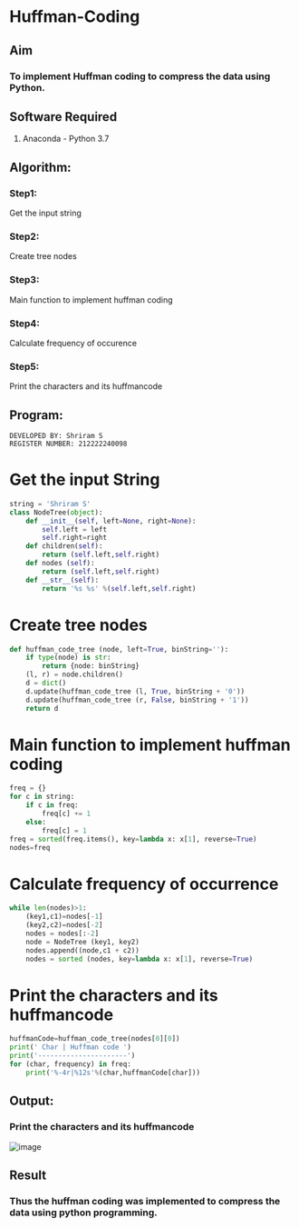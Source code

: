 # Huffman-Coding
## Aim

### To implement Huffman coding to compress the data using Python.

## Software Required
1. Anaconda - Python 3.7

## Algorithm:

### Step1:

Get the input string

### Step2:

Create tree nodes

### Step3:

Main function to implement huffman coding

### Step4:

Calculate frequency of occurence

### Step5:

Print the characters and its huffmancode

 
## Program:
```
DEVELOPED BY: Shriram S
REGISTER NUMBER: 212222240098
```
# Get the input String
```python
string = 'Shriram S'
class NodeTree(object):
    def __init__(self, left=None, right=None): 
        self.left = left
        self.right=right
    def children(self):
        return (self.left,self.right)
    def nodes (self):
        return (self.left,self.right)
    def __str__(self):
        return '%s %s' %(self.left,self.right)
```
# Create tree nodes
```python
def huffman_code_tree (node, left=True, binString=''):
    if type(node) is str:
        return {node: binString}
    (l, r) = node.children()
    d = dict()
    d.update(huffman_code_tree (l, True, binString + '0'))
    d.update(huffman_code_tree (r, False, binString + '1'))
    return d
```
# Main function to implement huffman coding
```python
freq = {}
for c in string:
    if c in freq:
        freq[c] += 1
    else:
        freq[c] = 1
freq = sorted(freq.items(), key=lambda x: x[1], reverse=True)
nodes=freq
```
# Calculate frequency of occurrence
```python
while len(nodes)>1:
    (key1,c1)=nodes[-1]
    (key2,c2)=nodes[-2]
    nodes = nodes[:-2]
    node = NodeTree (key1, key2)
    nodes.append((node,c1 + c2))
    nodes = sorted (nodes, key=lambda x: x[1], reverse=True)
```
# Print the characters and its huffmancode
```python
huffmanCode=huffman_code_tree(nodes[0][0])
print(' Char | Huffman code ') 
print('----------------------')
for (char, frequency) in freq:
    print('%-4r|%12s'%(char,huffmanCode[char]))

```
## Output:

### Print the characters and its huffmancode

![image](https://github.com/ShriramGH/HUFFMAN--CODING/assets/117991122/532cf48f-f244-4b43-9447-d38171242f1e)

## Result

### Thus the huffman coding was implemented to compress the data using python programming.
